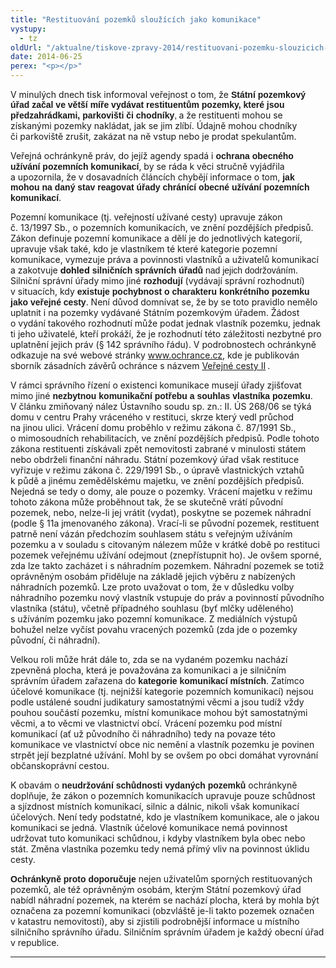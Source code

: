 ```yaml
---
title: "Restituování pozemků sloužících jako komunikace"
vystupy:
  - tz
oldUrl: "/aktualne/tiskove-zpravy-2014/restituovani-pozemku-slouzicich-jako-komunikace"
date: 2014-06-25
perex: "<p></p>"
---
```


<!-- imported from the old website -->

<p class="MsoNormal">V minulých dnech tisk informoval veřejnost o tom, že <b><span style="FONT-FAMILY: &quot;Arial&quot;, &quot;sans-serif&quot;; mso-bidi-font-family: &quot;Times New Roman&quot;">Státní pozemkový úřad začal ve větší míře vydávat restituentům pozemky, které jsou předzahrádkami, parkovišti či chodníky</span></b><b><span style="FONT-FAMILY: &quot;Arial&quot;, &quot;sans-serif&quot;; FONT-WEIGHT: normal; mso-bidi-font-family: &quot;Times New Roman&quot;; mso-bidi-font-weight: bold">,</span></b><b> </b>a že restituenti mohou se získanými pozemky nakládat, jak se jim zlíbí. Údajně mohou chodníky či parkoviště zrušit, zakázat na ně vstup nebo je prodat spekulantům.</p><p class="MsoNormal">Veřejná ochránkyně práv, do jejíž agendy spadá i <b><span style="FONT-FAMILY: &quot;Arial&quot;, &quot;sans-serif&quot;; mso-bidi-font-family: &quot;Times New Roman&quot;">ochrana obecného užívání pozemních komunikací</span></b>, by se ráda k věci stručně vyjádřila a upozornila, že v dosavadních článcích chybějí informace o tom, <b><span style="FONT-FAMILY: &quot;Arial&quot;, &quot;sans-serif&quot;; mso-bidi-font-family: &quot;Times New Roman&quot;">jak mohou na daný stav reagovat úřady chránící obecné užívání pozemních komunikací</span></b>.</p><p class="MsoNormal">Pozemní komunikace (tj. veřejností užívané cesty) upravuje zákon č. 13/1997 Sb., o pozemních komunikacích, ve znění pozdějších předpisů. Zákon definuje pozemní komunikace a dělí je do jednotlivých kategorií, upravuje však také, kdo je vlastníkem té které kategorie pozemní komunikace, vymezuje práva a povinnosti vlastníků a uživatelů komunikací a zakotvuje <b>dohled<b><span style="FONT-FAMILY: &quot;Arial&quot;, &quot;sans-serif&quot;; mso-bidi-font-family: &quot;Times New Roman&quot;"> silničních správních úřadů</span></b></b><b><span style="FONT-FAMILY: &quot;Arial&quot;, &quot;sans-serif&quot;; FONT-WEIGHT: normal; mso-bidi-font-family: &quot;Times New Roman&quot;; mso-bidi-font-weight: bold"> nad jejich dodržováním</span></b>. Silniční správní úřady mimo jiné <b><span style="FONT-FAMILY: &quot;Arial&quot;, &quot;sans-serif&quot;; mso-bidi-font-family: &quot;Times New Roman&quot;">rozhodují </span></b>(vydávají správní rozhodnutí) v situacích, kdy <b><span style="FONT-FAMILY: &quot;Arial&quot;, &quot;sans-serif&quot;; mso-bidi-font-family: &quot;Times New Roman&quot;">existuje pochybnost o charakteru konkrétního pozemku jako veřejné cesty</span></b>. Není důvod domnívat se, že by se toto pravidlo nemělo uplatnit i na pozemky vydávané Státním pozemkovým úřadem. Žádost o vydání takového rozhodnutí může podat jednak vlastník pozemku, jednak ti jeho uživatelé, kteří prokáží, že je rozhodnutí této záležitosti nezbytné pro uplatnění jejich práv (§ 142 správního řádu). V podrobnostech ochránkyně odkazuje na své webové stránky <a href="http://www.ochrance.cz">www.ochrance.cz</a>, kde je publikován sborník zásadních závěrů ochránce s názvem <a href="http://www.ochrance.cz/uploads-import/Publikace/sborniky_stanoviska/Sbornik_Verejne_cesty-II.pdf" style="mso-comment-reference: BK_1; mso-comment-date: 20140625T1008">Veřejné cesty II</a><span class="MsoCommentReference"><span style="FONT-SIZE: 8pt"><a href="typo3/#_msocom_1" id="_anchor_1" class="msocomanchor" name="_msoanchor_1"></a><span style="mso-special-character: comment"> </span></span></span>.</p><p class="MsoNormal">V rámci správního řízení o existenci komunikace musejí úřady zjišťovat mimo jiné <b><span style="FONT-FAMILY: &quot;Arial&quot;, &quot;sans-serif&quot;; mso-bidi-font-family: &quot;Times New Roman&quot;">nezbytnou komunikační potřebu a souhlas vlastníka pozemku</span></b>. V článku zmiňovaný nález Ústavního soudu sp. zn.: II. ÚS 268/06 se týká domu v centru Prahy vráceného v restituci, skrze který vedl průchod na jinou ulici. Vrácení domu proběhlo v režimu zákona č. 87/1991 Sb., o mimosoudních rehabilitacích, ve znění pozdějších předpisů. Podle tohoto zákona restituenti získávali zpět nemovitosti zabrané v minulosti státem nebo obdrželi finanční náhradu. Státní pozemkový úřad však restituce vyřizuje v režimu zákona č. 229/1991 Sb., o úpravě vlastnických vztahů k půdě a jinému zemědělskému majetku, ve znění pozdějších předpisů. Nejedná se tedy o domy, ale pouze o pozemky. Vrácení majetku v režimu tohoto zákona může proběhnout tak, že se skutečně vrátí původní pozemek, nebo, nelze-li jej vrátit (vydat), poskytne se pozemek náhradní (podle § 11a jmenovaného zákona). Vrací-li se původní pozemek, restituent patrně není vázán předchozím souhlasem státu s veřejným užíváním pozemku a v souladu s citovaným nálezem může v krátké době po restituci pozemek veřejnému užívání odejmout (znepřístupnit ho). Je ovšem sporné, zda lze takto zacházet i s náhradním pozemkem. Náhradní pozemek se totiž oprávněným osobám přiděluje na základě jejich výběru z nabízených náhradních pozemků. Lze proto uvažovat o tom, že v důsledku volby náhradního pozemku nový vlastník vstupuje do práv a povinností původního vlastníka (státu), včetně případného souhlasu (byť mlčky uděleného) s užíváním pozemku jako pozemní komunikace. Z mediálních výstupů bohužel nelze vyčíst povahu vracených pozemků (zda jde o pozemky původní, či náhradní).</p><p class="MsoNormal">Velkou roli může hrát dále to, zda se na vydaném pozemku nachází zpevněná plocha, která je považována za komunikaci a je silničním správním úřadem zařazena do <b><span style="FONT-FAMILY: &quot;Arial&quot;, &quot;sans-serif&quot;; mso-bidi-font-family: &quot;Times New Roman&quot;">kategorie komunikací místních</span></b>. Zatímco účelové komunikace (tj. nejnižší kategorie pozemních komunikací) nejsou podle ustálené soudní judikatury samostatnými věcmi a jsou tudíž vždy pouhou součástí pozemku, místní komunikace mohou být samostatnými věcmi, a to věcmi ve vlastnictví obcí. Vrácení pozemku pod místní komunikací (ať už původního či náhradního) tedy na povaze této komunikace ve vlastnictví obce nic nemění a vlastník pozemku je povinen strpět její bezplatné užívání. Mohl by se ovšem po obci domáhat vyrovnání občanskoprávní cestou.</p><p class="MsoNormal">K obavám o <b><span style="FONT-FAMILY: &quot;Arial&quot;, &quot;sans-serif&quot;; mso-bidi-font-family: &quot;Times New Roman&quot;">neudržování schůdnosti vydaných pozemků</span></b> ochránkyně doplňuje, že zákon o pozemních komunikacích upravuje pouze schůdnost a sjízdnost místních komunikací, silnic a dálnic, nikoli však komunikací účelových. Není tedy podstatné, kdo je vlastníkem komunikace, ale o jakou komunikaci se jedná. Vlastník účelové komunikace nemá povinnost udržovat tuto komunikaci schůdnou, i kdyby vlastníkem byla obec nebo stát. Změna vlastníka pozemku tedy nemá přímý vliv na povinnost úklidu cesty.</p><p class="MsoNormal"><b><span style="FONT-FAMILY: &quot;Arial&quot;, &quot;sans-serif&quot;; mso-bidi-font-family: &quot;Times New Roman&quot;">Ochránkyně proto doporučuje</span></b> nejen uživatelům sporných restituovaných pozemků, ale též oprávněným osobám, kterým Státní pozemkový úřad nabídl náhradní pozemek, na kterém se nachází plocha, která by mohla být označena za pozemní komunikaci (obzvláště je-li takto pozemek označen v katastru nemovitostí), aby si zjistili podrobnější informace u místního silničního správního úřadu. Silničním správním úřadem je každý obecní úřad v republice.</p><div style="mso-element: comment-list"><hr class="msocomoff" /><div style="mso-element: comment"><div id="_com_1" class="msocomtxt"><span style="mso-comment-author: &quot;Kubíková Barbora Mgr.&quot;"><a name="_msocom_1"></a></span></div></div></div>
